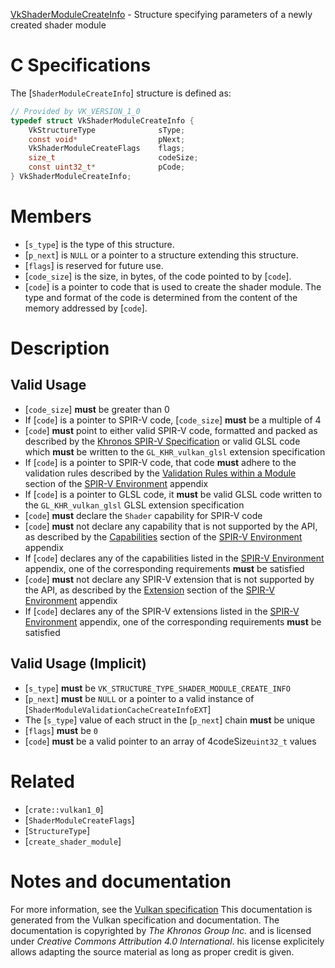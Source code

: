 [VkShaderModuleCreateInfo](https://www.khronos.org/registry/vulkan/specs/1.3-extensions/man/html/VkShaderModuleCreateInfo.html) - Structure specifying parameters of a newly created shader module

# C Specifications
The [`ShaderModuleCreateInfo`] structure is defined as:
```c
// Provided by VK_VERSION_1_0
typedef struct VkShaderModuleCreateInfo {
    VkStructureType              sType;
    const void*                  pNext;
    VkShaderModuleCreateFlags    flags;
    size_t                       codeSize;
    const uint32_t*              pCode;
} VkShaderModuleCreateInfo;
```

# Members
- [`s_type`] is the type of this structure.
- [`p_next`] is `NULL` or a pointer to a structure extending this structure.
- [`flags`] is reserved for future use.
- [`code_size`] is the size, in bytes, of the code pointed to by [`code`].
- [`code`] is a pointer to code that is used to create the shader module. The type and format of the code is determined from the content of the memory addressed by [`code`].

# Description
## Valid Usage
-  [`code_size`] **must**  be greater than 0
-    If [`code`] is a pointer to SPIR-V code, [`code_size`] **must**  be a multiple of 4
-  [`code`] **must**  point to either valid SPIR-V code, formatted and packed as described by the [Khronos SPIR-V Specification](https://www.khronos.org/registry/vulkan/specs/1.3-extensions/html/vkspec.html#spirv-spec) or valid GLSL code which  **must**  be written to the `GL_KHR_vulkan_glsl` extension specification
-    If [`code`] is a pointer to SPIR-V code, that code  **must**  adhere to the validation rules described by the [Validation Rules within a Module](https://www.khronos.org/registry/vulkan/specs/1.3-extensions/html/vkspec.html#spirvenv-module-validation) section of the [SPIR-V Environment](https://www.khronos.org/registry/vulkan/specs/1.3-extensions/html/vkspec.html#spirvenv-capabilities) appendix
-    If [`code`] is a pointer to GLSL code, it  **must**  be valid GLSL code written to the `GL_KHR_vulkan_glsl` GLSL extension specification
-  [`code`] **must**  declare the `Shader` capability for SPIR-V code
-  [`code`] **must**  not declare any capability that is not supported by the API, as described by the [Capabilities](https://www.khronos.org/registry/vulkan/specs/1.3-extensions/html/vkspec.html#spirvenv-module-validation) section of the [SPIR-V Environment](https://www.khronos.org/registry/vulkan/specs/1.3-extensions/html/vkspec.html#spirvenv-capabilities) appendix
-    If [`code`] declares any of the capabilities listed in the [SPIR-V Environment](https://www.khronos.org/registry/vulkan/specs/1.3-extensions/html/vkspec.html#spirvenv-capabilities-table) appendix, one of the corresponding requirements  **must**  be satisfied
-  [`code`] **must**  not declare any SPIR-V extension that is not supported by the API, as described by the [Extension](https://www.khronos.org/registry/vulkan/specs/1.3-extensions/html/vkspec.html#spirvenv-extensions) section of the [SPIR-V Environment](https://www.khronos.org/registry/vulkan/specs/1.3-extensions/html/vkspec.html#spirvenv-capabilities) appendix
-    If [`code`] declares any of the SPIR-V extensions listed in the [SPIR-V Environment](https://www.khronos.org/registry/vulkan/specs/1.3-extensions/html/vkspec.html#spirvenv-extensions-table) appendix, one of the corresponding requirements  **must**  be satisfied

## Valid Usage (Implicit)
-  [`s_type`] **must**  be `VK_STRUCTURE_TYPE_SHADER_MODULE_CREATE_INFO`
-  [`p_next`] **must**  be `NULL` or a pointer to a valid instance of [`ShaderModuleValidationCacheCreateInfoEXT`]
-    The [`s_type`] value of each struct in the [`p_next`] chain  **must**  be unique
-  [`flags`] **must**  be `0`
-  [`code`] **must**  be a valid pointer to an array of <span class="katex"><span aria-hidden="true" class="katex-html"><span class="base"><span style="height:1.2251079999999999em;vertical-align:-0.345em;" class="strut"></span><span class="mord"><span class="mopen nulldelimiter"></span><span class="mfrac"><span class="vlist-t vlist-t2"><span class="vlist-r"><span class="vlist" style="height:0.8801079999999999em;"><span style="top:-2.6550000000000002em;"><span class="pstrut" style="height:3em;"></span><span class="sizing reset-size6 size3 mtight"><span class="mord mtight"><span class="mord mtight">4</span></span></span></span><span style="top:-3.23em;"><span style="height:3em;" class="pstrut"></span><span class="frac-line" style="border-bottom-width:0.04em;"></span></span><span style="top:-3.394em;"><span class="pstrut" style="height:3em;"></span><span class="sizing reset-size6 size3 mtight"><span class="mord mtight"><span class="mord text mtight"><span class="mord textrm mtight">codeSize</span></span></span></span></span></span><span class="vlist-s">​</span></span><span class="vlist-r"><span class="vlist" style="height:0.345em;"><span></span></span></span></span></span><span class="mclose nulldelimiter"></span></span></span></span></span>`uint32_t` values

# Related
- [`crate::vulkan1_0`]
- [`ShaderModuleCreateFlags`]
- [`StructureType`]
- [`create_shader_module`]

# Notes and documentation
For more information, see the [Vulkan specification](https://www.khronos.org/registry/vulkan/specs/1.3-extensions/html/vkspec.html)
This documentation is generated from the Vulkan specification and documentation.
The documentation is copyrighted by *The Khronos Group Inc.* and is licensed under *Creative Commons Attribution 4.0 International*.
his license explicitely allows adapting the source material as long as proper credit is given.
        